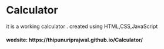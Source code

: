 # Calculator
it is a working calculator . created using HTML,CSS,JavaScript 
<h4>wedsite: https://thipunuriprajwal.github.io/Calculator/</h4>
